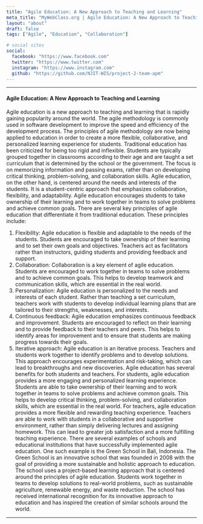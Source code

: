 ```yaml
---
title: "Agile Education: A New Approach to Teaching and Learning"
meta_title: "MyWebClass.org | Agile Education: A New Approach to Teaching and Learning"
layout: "about"
draft: false
tags: ["Agile", "Education", "Collaboration"]

# social sites
social:
  facebook: "https://www.facebook.com"
  twitter: "https://www.twitter.com"
  instagram: "https://www.instagram.com"
  github: "https://github.com/NJIT-WIS/project-2-team-apm"
---
```


---

#### Agile Education: A New Approach to Teaching and Learning

Agile education is a new approach to teaching and learning that is rapidly gaining popularity around the world. The agile methodology is commonly used in software development to improve the speed and efficiency of the development process. The principles of agile methodology are now being applied to education in order to create a more flexible, collaborative, and personalized learning experience for students.
Traditional education has been criticized for being too rigid and inflexible. Students are typically grouped together in classrooms according to their age and are taught a set curriculum that is determined by the school or the government. The focus is on memorizing information and passing exams, rather than on developing critical thinking, problem-solving, and collaboration skills.
Agile education, on the other hand, is centered around the needs and interests of the students. It is a student-centric approach that emphasizes collaboration, flexibility, and adaptability. Agile education encourages students to take ownership of their learning and to work together in teams to solve problems and achieve common goals.
There are several key principles of agile education that differentiate it from traditional education. These principles include:
1.	Flexibility: Agile education is flexible and adaptable to the needs of the students. Students are encouraged to take ownership of their learning and to set their own goals and objectives. Teachers act as facilitators rather than instructors, guiding students and providing feedback and support.
2.	Collaboration: Collaboration is a key element of agile education. Students are encouraged to work together in teams to solve problems and to achieve common goals. This helps to develop teamwork and communication skills, which are essential in the real world.
3.	Personalization: Agile education is personalized to the needs and interests of each student. Rather than teaching a set curriculum, teachers work with students to develop individual learning plans that are tailored to their strengths, weaknesses, and interests.
4.	Continuous feedback: Agile education emphasizes continuous feedback and improvement. Students are encouraged to reflect on their learning and to provide feedback to their teachers and peers. This helps to identify areas for improvement and to ensure that students are making progress towards their goals.
5.	Iterative approach: Agile education is an iterative process. Teachers and students work together to identify problems and to develop solutions. This approach encourages experimentation and risk-taking, which can lead to breakthroughs and new discoveries.
Agile education has several benefits for both students and teachers. For students, agile education provides a more engaging and personalized learning experience. Students are able to take ownership of their learning and to work together in teams to solve problems and achieve common goals. This helps to develop critical thinking, problem-solving, and collaboration skills, which are essential in the real world.
For teachers, agile education provides a more flexible and rewarding teaching experience. Teachers are able to work with students in a collaborative and supportive environment, rather than simply delivering lectures and assigning homework. This can lead to greater job satisfaction and a more fulfilling teaching experience.
There are several examples of schools and educational institutions that have successfully implemented agile education. One such example is the Green School in Bali, Indonesia. The Green School is an innovative school that was founded in 2008 with the goal of providing a more sustainable and holistic approach to education. The school uses a project-based learning approach that is centered around the principles of agile education. Students work together in teams to develop solutions to real-world problems, such as sustainable agriculture, renewable energy, and waste reduction. The school has received international recognition for its innovative approach to education and has inspired the creation of similar schools around the world.

---

